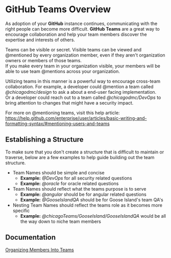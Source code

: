 # GitHub Teams Overview
As adoption of your **GitHub** instance continues, communicating with the right people can become more difficult. **GitHub Teams** are a great way to encourage collaboration and help your team members discover the expertise and interests of others.

Teams can be visible or secret. Visible teams can be viewed and @mentioned by every organization member, even if they aren't organization owners or members of those teams.  
If you make every team in your organization visible, your members will be able to use team @mentions across your organization.

Utilizing teams in this manner is a powerful way to encourage cross-team collaboration. For example, a developer could @mention a team called *@chicagodmc/design* to ask a about a end-user facing implementation.  
Or a developer could reach out to a team called *@chicagodmc/DevOps* to bring attention to changes that might have a security impact.

For more on @mentioning teams, visit this help article: https://help.github.com/enterprise/user/articles/basic-writing-and-formatting-syntax/#mentioning-users-and-teams

## Establishing a Structure
To make sure that you don't create a structure that is difficult to maintain or traverse, below are a few examples to help guide building out the team structure.  

- Team Names should be simple and concise
  - **Example:** *@DevOps* for all security related questions
  - **Example:** *@oracle* for oracle related questions
- Team Names should reflect what the teams purpose is to serve
  - **Example:** *@angular* should be for angular related questions
  - **Example:** *@GooseIslandQA* should be for Goose Island's team QA's
- Nesting Team Names should reflect the teams role as it becomes more specific
  - **Example:** *@chicagoTeams/GooseIsland/GooseIslandQA* would be all the way down to niche team members

## Documentation

[Organizing Members Into Teams](https://help.github.com/articles/organizing-members-into-teams/)



